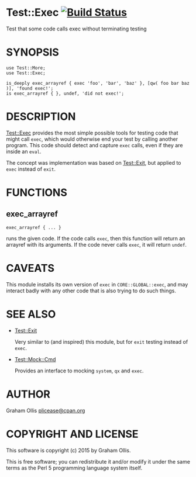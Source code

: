 # Test::Exec [![Build Status](https://secure.travis-ci.org/plicease/Test-Exec.png)](http://travis-ci.org/plicease/Test-Exec)

Test that some code calls exec without terminating testing

# SYNOPSIS

    use Test::More;
    use Test::Exec;
    
    is_deeply exec_arrayref { exec 'foo', 'bar', 'baz' }, [qw( foo bar baz )], 'found exec!';
    is exec_arrayref { }, undef, 'did not exec!';

# DESCRIPTION

[Test::Exec](https://metacpan.org/pod/Test::Exec) provides the most simple possible tools for testing code that might call `exec`, which
would otherwise end your test by calling another program.  This code should detect and capture `exec`
calls, even if they are inside an `eval`.

The concept was implementation was based on [Test::Exit](https://metacpan.org/pod/Test::Exit), but applied to `exec` instead of `exit`.

# FUNCTIONS

## exec\_arrayref

    exec_arrayref { ... }

runs the given code.  If the code calls `exec`, then this function will return an arrayref with its
arguments.  If the code never calls `exec`, it will return `undef`.

# CAVEATS

This module installs its own version of `exec` in `CORE::GLOBAL::exec`,
and may interact badly with any other code that is also trying to do
such things.

# SEE ALSO

- [Test::Exit](https://metacpan.org/pod/Test::Exit)

    Very similar to (and inspired) this module, but for `exit` testing instead of `exec`.

- [Test::Mock::Cmd](https://metacpan.org/pod/Test::Mock::Cmd)

    Provides an interface to mocking `system`, `qx` and `exec`.

# AUTHOR

Graham Ollis <plicease@cpan.org>

# COPYRIGHT AND LICENSE

This software is copyright (c) 2015 by Graham Ollis.

This is free software; you can redistribute it and/or modify it under
the same terms as the Perl 5 programming language system itself.
